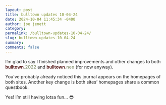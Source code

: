 ```yaml
---
layout: post
title: bulltown updates 10-04-24
date: 2024-10-04 11:45:34 -0400
author: joe jenett
category: 
permalink: /bulltown-updates-10-04-24/
slug: bulltown-updates-10-04-24
summary: 
comments: false
---
```

I’m glad to say I finished planned improvements and other changes to both <span style="color:#440303;font-weight:600;">bulltown<span style="color:#8b9675;">.2022</span></span> and <span style="color:#440303;font-weight:600;">bulltown<span style="color:#8b9675;">.neo</span></span> (for now anyway). 

You’ve probably already noticed this journal appears on the homepages of both sites. Another key change is both sites’ homepages share a common questbook.

Yes! I’m still having lotsa fun... 😎





<a href="https://brid.gy/publish/mastodon"></a>